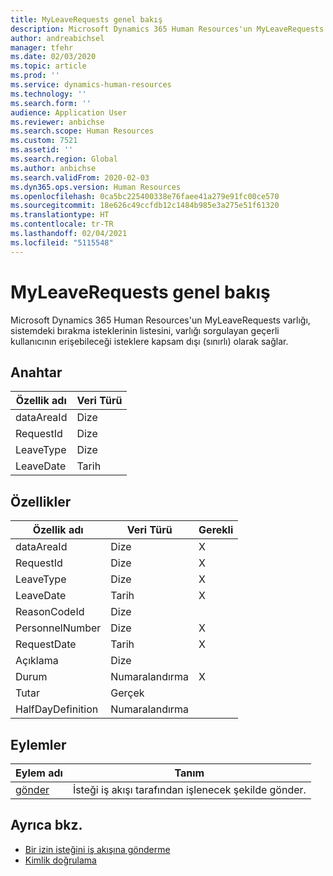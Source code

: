 ```yaml
---
title: MyLeaveRequests genel bakış
description: Microsoft Dynamics 365 Human Resources'un MyLeaveRequests varlığı, sistemdeki bırakma isteklerinin listesini, varlığı sorgulayan geçerli kullanıcının erişebileceği isteklere kapsam dışı (sınırlı) olarak sağlar.
author: andreabichsel
manager: tfehr
ms.date: 02/03/2020
ms.topic: article
ms.prod: ''
ms.service: dynamics-human-resources
ms.technology: ''
ms.search.form: ''
audience: Application User
ms.reviewer: anbichse
ms.search.scope: Human Resources
ms.custom: 7521
ms.assetid: ''
ms.search.region: Global
ms.author: anbichse
ms.search.validFrom: 2020-02-03
ms.dyn365.ops.version: Human Resources
ms.openlocfilehash: 0ca5bc225400338e76faee41a279e91fc00ce570
ms.sourcegitcommit: 18e626c49ccfdb12c1484b985e3a275e51f61320
ms.translationtype: HT
ms.contentlocale: tr-TR
ms.lasthandoff: 02/04/2021
ms.locfileid: "5115548"
---
```

# <a name="myleaverequests-overview"></a>MyLeaveRequests genel bakış

Microsoft Dynamics 365 Human Resources'un MyLeaveRequests varlığı, sistemdeki bırakma isteklerinin listesini, varlığı sorgulayan geçerli kullanıcının erişebileceği isteklere kapsam dışı (sınırlı) olarak sağlar.

## <a name="key"></a>Anahtar

  | Özellik adı | Veri Türü |
  |---------------|-----------|
  | dataAreaId    | Dize    |
  | RequestId     | Dize    |
  | LeaveType     | Dize    |
  | LeaveDate     | Tarih      |
  
## <a name="properties"></a>Özellikler

  | Özellik adı     | Veri Türü | Gerekli |
  |-------------------|-----------|----------|
  | dataAreaId        | Dize    | X        |
  | RequestId         | Dize    | X        |
  | LeaveType         | Dize    | X        |
  | LeaveDate         | Tarih      | X        |
  | ReasonCodeId      | Dize    |          |
  | PersonnelNumber   | Dize    | X        |
  | RequestDate       | Tarih      | X        |
  | Açıklama           | Dize    |          |
  | Durum            | Numaralandırma      | X        |
  | Tutar            | Gerçek      |          |
  | HalfDayDefinition | Numaralandırma      |          |

## <a name="actions"></a>Eylemler

 | Eylem adı                               | Tanım                                     |
 |-------------------------------------------|-------------------------------------------------|
 | [gönder](hr-developer-api-myleaverequests-submit.md)   | İsteği iş akışı tarafından işlenecek şekilde gönder. |

## <a name="see-also"></a>Ayrıca bkz.

- [Bir izin isteğini iş akışına gönderme](hr-developer-api-myleaverequests-submit.md)
- [Kimlik doğrulama](hr-developer-api-authentication.md)